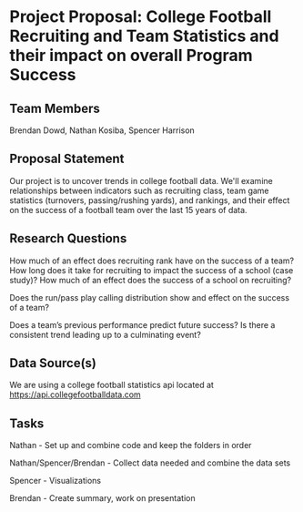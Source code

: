 # Project Proposal: College Football Recruiting and Team Statistics and their impact on overall Program Success

## Team Members

Brendan Dowd, Nathan Kosiba, Spencer Harrison

## Proposal Statement

Our project is to uncover trends in college football data.  We'll examine relationships between indicators such as recruiting class, team game statistics (turnovers, passing/rushing yards), and rankings, and their effect on the success of a football team over the last 15 years of data.

## Research Questions

How much of an effect does recruiting rank have on the success of a team?  How long does it take for recruiting to impact the success of a school (case study)?  How much of an effect does the success of a school on recruiting?

Does the run/pass play calling distribution show and effect on the success of a team?

Does a team’s previous performance predict future success?  Is there a consistent trend leading up to a culminating event?

## Data Source(s)

We are using a college football statistics api located at https://api.collegefootballdata.com 

## Tasks

Nathan - Set up and combine code and keep the folders in order

Nathan/Spencer/Brendan - Collect data needed and combine the data sets

Spencer - Visualizations

Brendan - Create summary, work on presentation

